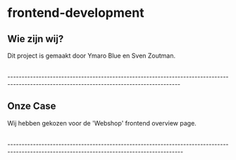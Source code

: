 # frontend-development

## Wie zijn wij?

Dit project is gemaakt door Ymaro Blue en Sven Zoutman.

</br>
-------------------------------------------------------------------------------------------------------------------------------------------

## Onze Case

Wij hebben gekozen voor de 'Webshop' frontend overview page.

</br>
--------------------------------------------------------------------------------------------------------------------------------------------

